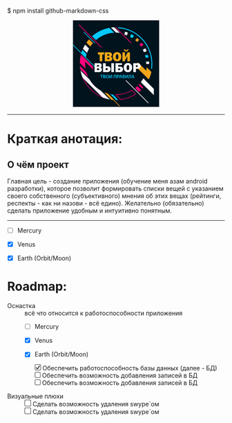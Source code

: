 $ npm install github-markdown-css


<p align="center"><img src=".gitimage/logo_frame_text.png" height="200" width="200"></p>

---

<h1>Краткая анотация:</h1>

<h2>О чём проект</h2>

<p>Главная цель - создание приложения (обучение меня азам android разработки), которое позволит 
формировать списки вещей с указанием своего собственного (субъективного) мнения об этих вещах 
(рейтинги, респекты - как ни назови - всё едино). Желательно (обязательно) сделать приложение 
удобным и интуитивно понятным. </p>

***
 
 - [ ] Mercury
 - [x] Venus
 - [x] Earth (Orbit/Moon)


<h1>Roadmap:</h1>
<dl>
  <dt>Оснастка</dt>
  <dd>всё что относится к работоспособности приложения
  
 - [ ] Mercury
 - [x] Venus
 - [x] Earth (Orbit/Moon)
   
    <div><img src=".gitimage/chkbx_checked.png" height="14" width="14"> 
        Обеспечить работоспособность базы данных (далее - БД)</div>
    <div><img src=".gitimage/chkbx_unchecked.png" height="13" width="13"> 
        Обеспечить возможность добавления записей в БД</div>
    <div><img src=".gitimage/chkbx_unchecked.png" height="13" width="13"> 
        Обеспечить возможность добавления записей в БД</div>
  </dd>

  <dt>Визуальные плюхи</dt>
  <dd>
    <div><img src=".gitimage/chkbx_unchecked.png" height="15" width="15">
            Сделать возможность удаления swype`ом</div>
    <div>
        <img src=".gitimage/chkbx_unchecked.png" height="15" width="15">
        Сделать возможность удаления swype`ом</div>

  </dd>
</dl>


